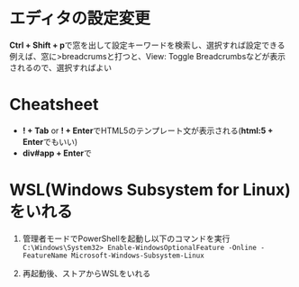 # エディタの設定変更
**Ctrl + Shift + p**で窓を出して設定キーワードを検索し、選択すれば設定できる  
例えば、窓に\>breadcrumsと打つと、View: Toggle Breadcrumbsなどが表示されるので、選択すればよい

# Cheatsheet
- **! + Tab** or **! + Enter**でHTML5のテンプレート文が表示される(**html:5 + Enter**でもいい)
- **div#app + Enter**で<div id="app"></div>

# WSL(Windows Subsystem for Linux)をいれる  
1. 管理者モードでPowerShellを起動し以下のコマンドを実行 
```C:\Windows\System32> Enable-WindowsOptionalFeature -Online -FeatureName Microsoft-Windows-Subsystem-Linux```  

2. 再起動後、ストアからWSLをいれる
